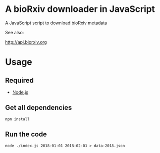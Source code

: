 # A bioRxiv downloader in JavaScript

A JavaScript script to download bioRxiv metadata

See also:

http://api.biorxiv.org

# Usage

## Required

* [Node.js](https://nodejs.org/en/)

## Get all dependencies

```
npm install
```

## Run the code

```
node ./index.js 2018-01-01 2018-02-01 > data-2018.json
```

